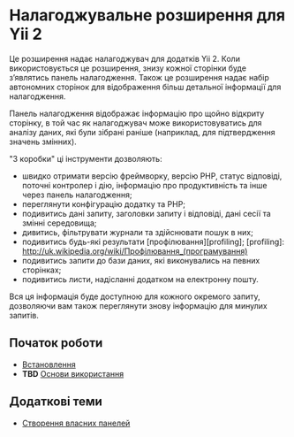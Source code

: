 Налагоджувальне розширення для Yii 2
====================================

Це розширення надає налагоджувач для додатків Yii 2. Коли використовується це розширення,
знизу кожної сторінки буде з’являтись панель налагодження. Також це розширення надає
набір автономних сторінок для відображення більш детальної інформації для налагодження.

Панель налагодження відображає інформацію про щойно відкриту сторінку, в той час як налагоджувач може використовуватись
для аналізу даних, які були зібрані раніше (наприклад, для підтвердження значень змінних).

"З коробки" ці інструменти дозволяють:

- швидко отримати версію фреймворку, версію PHP, статус відповіді, поточні контролер і дію, інформацію про продуктивність
  та інше через панель налагодження;
- переглянути конфігурацію додатку та PHP;
- подивитись дані запиту, заголовки запиту і відповіді, дані сесії та змінні середовища;
- дивитись, фільтрувати журнали та здійснювати пошук в них;
- подивитись будь-які результати [профілювання][profiling]; [profiling]: http://uk.wikipedia.org/wiki/Профілювання_(програмування)
- подивитись запити до бази даних, які виконувались на певних сторінках;
- подивитись листи, надісланні додатком на електронну пошту.

Вся ця інформація буде доступною для кожного окремого запиту, дозволяючи вам також переглянути знову інформацію для минулих запитів.

Початок роботи
--------------

* [Встановлення](installation.md)
* **TBD** [Основи використання](basic-usage.md)

Додаткові теми
--------------

* [Створення власних панелей](topics-creating-your-own-panels.md)
